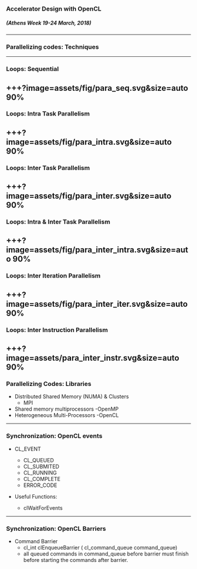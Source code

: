 ### Accelerator Design with OpenCL
##### (Athens Week 19-24 March, 2018) 
---
### Parallelizing codes: Techniques

---
### Loops: Sequential
+++?image=assets/fig/para_seq.svg&size=auto 90%
---
### Loops: Intra Task Parallelism
+++?image=assets/fig/para_intra.svg&size=auto 90%
---
### Loops: Inter Task Parallelism
+++?image=assets/fig/para_inter.svg&size=auto 90%
---
### Loops: Intra & Inter Task Parallelism
+++?image=assets/fig/para_inter_intra.svg&size=auto 90%
---
### Loops: Inter Iteration Parallelism
+++?image=assets/fig/para_inter_iter.svg&size=auto 90%
---
### Loops: Inter Instruction Parallelism
+++?image=assets/para_inter_instr.svg&size=auto 90%
---

### Parallelizing Codes: Libraries
- Distributed Shared Memory (NUMA) & Clusters
	- MPI
- Shared memory multiprocessors
	-OpenMP
- Heterogeneous Multi-Processors
	-OpenCL
---
### Synchronization: OpenCL events
- CL_EVENT
	- 	CL_QUEUED
	-	CL_SUBMITED
	-	CL_RUNNING
	-	CL_COMPLETE
	- 	ERROR_CODE

- Useful Functions:
	- clWaitForEvents
---
### Synchronization: OpenCL Barriers
-	Command Barrier
	-	cl_int clEnqueueBarrier (	cl_command_queue command_queue)
	-	all queued commands in command_queue before barrier must finish
		before starting the commands after barrier.

	

